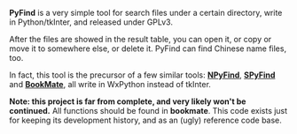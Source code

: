 **PyFind** is a very simple tool for search files under a certain directory,
write in Python/tkInter, and released under GPLv3.

After the files are showed in the result table, you can open it, or copy
or move it to somewhere else, or delete it. PyFind can find Chinese name
files, too.

In fact, this tool is the precursor of a few similar tools:
**[NPyFind](https://github.com/chunis/npyfind)**,
**[SPyFind](https://github.com/chunis/spyfind)** and
**[BookMate](https://github.com/chunis/bookmate)**,
all write in WxPython instead of tkInter.

**Note: this project is far from complete, and very likely won't be
continued.** All functions should be found in **bookmate**. This code exists
just for keeping its development history, and as an (ugly) reference code base.
